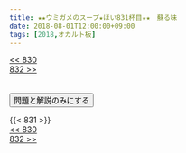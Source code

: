 ```yaml
---
title: ★★ウミガメのスープ★ほい831杯目★★　蘇る味 	
date: 2018-08-01T12:00:00+09:00
tags: [2018,オカルト板]
---
```

<div class="th_left"><a href="../830"><< 830</a></div>
<div class="th_right"><a href="../832">832 >></a></div>
<br><br>
<script src="../../js/cupsoup.js"></script>
<form>
<input type="button" value="問題と解説のみにする" onClick="toggleCupsoup()">
</form>
{{< 831 >}}
<div class="th_left"><a href="../830"><< 830</a></div>
<div class="th_right"><a href="../832">832 >></a></div>